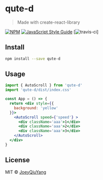 # qute-d

> Made with create-react-library

[![NPM](https://img.shields.io/npm/v/qute-d.svg)](https://www.npmjs.com/package/qute-d) [![JavaScript Style Guide](https://img.shields.io/badge/code_style-standard-brightgreen.svg)](https://standardjs.com)
[![travis-ci](https://travis-ci.com/JoeyQiuYang/qute-d.svg?branch=master)]
## Install

```bash
npm install --save qute-d
```

## Usage

```jsx
import { AutoScroll } from 'qute-d'
import 'qute-d/dist/index.css'

const App = () => {
  return <div style={{
    background: 'yellow'
  }}>
    <AutoScroll speed={'speed'} >
      <div className='aaa'>1</div>
      <div className='aaa'>2</div>
      <div className='aaa'>3</div>
    </AutoScroll>
  </div>
}
```

## License

MIT © [JoeyQiuYang](https://github.com/JoeyQiuYang)
